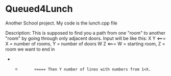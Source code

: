 # Queued4Lunch
Another School project. My code is the lunch.cpp file

Description:
This is supposed to find you a path from one "room" to another "room" by going through only adjacent doors.
Input will be like this:
X Y            <=== X = number of rooms, Y = number of doors
W Z            <=== W = starting room, Z = room we want to end in
* *           <==== Then Y number of lines with numbers from 1<X.
